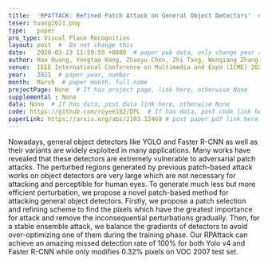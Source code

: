 ```yaml
---
title:  'RPATTACK: Refined Patch Attack on General Object Detectors'  #  Paper title, covered by ''
teser: huang2021.png
type:   paper
pro_type: Visual Place Recognition
layout: post  #  Do not change this
date:   2020-03-23 11:59:59 +0800  # paper pub data, only change year and month according to this format
author: Hao Huang, Yongtao Wang, Zhaoyu Chen, Zhi Tang, Wenqiang Zhang, Kai-Kuang Ma  # authors information
venue:  IEEE International Conference on Multimedia and Expo (ICME) 2021  # Where it be, ICCV and CVPR remove IEEE Conference on,
year:   2021  # paper year, number
month:  March  # paper month, full name
projectPage: None  # If has project page, link here, otherwise None
supplemental : None
data: None  # If has data, post data link here, otherwise None
code: https://github.com/royee182/DPL  # If has data, post code link here, otherwise None
paperLink: https://arxiv.org/abs/2103.12469 # post paper pdf link here
---
```


Nowadays, general object detectors like YOLO and Faster R-CNN as well as their variants are widely exploited in many applications. Many works have revealed that these detectors are extremely vulnerable to adversarial patch attacks. The perturbed regions generated by previous patch-based attack works on object detectors are very large which are not necessary for attacking and perceptible for human eyes. To generate much less but more efficient perturbation, we propose a novel patch-based method for attacking general object detectors. Firstly, we propose a patch selection and refining scheme to find the pixels which have the greatest importance for attack and remove the inconsequential perturbations gradually. Then, for a stable ensemble attack, we balance the gradients of detectors to avoid over-optimizing one of them during the training phase. Our RPAttack can achieve an amazing missed detection rate of 100% for both Yolo v4 and Faster R-CNN while only modifies 0.32% pixels on VOC 2007 test set.